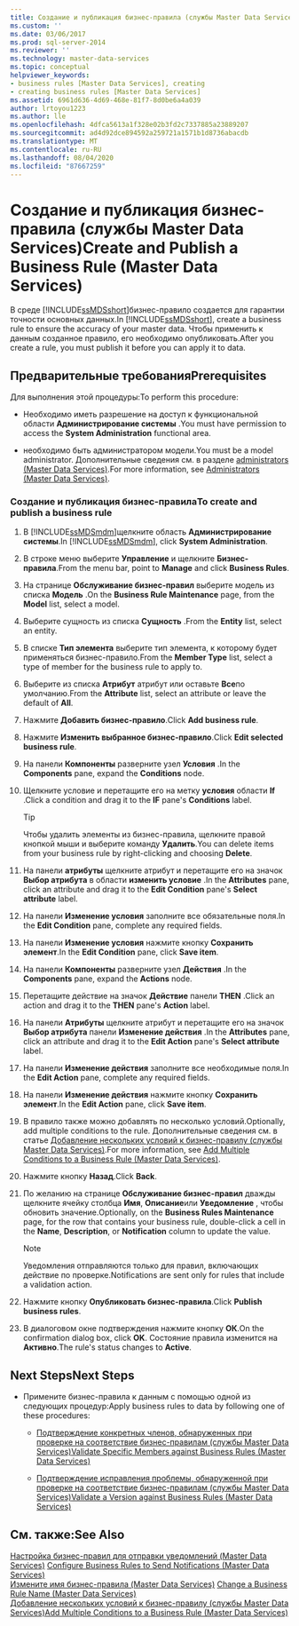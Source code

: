 ```yaml
---
title: Создание и публикация бизнес-правила (службы Master Data Services) | Документы Майкрософт
ms.custom: ''
ms.date: 03/06/2017
ms.prod: sql-server-2014
ms.reviewer: ''
ms.technology: master-data-services
ms.topic: conceptual
helpviewer_keywords:
- business rules [Master Data Services], creating
- creating business rules [Master Data Services]
ms.assetid: 6961d636-4d69-468e-81f7-8d0be6a4a039
author: lrtoyou1223
ms.author: lle
ms.openlocfilehash: 4dfca5613a1f328e02b3fd2c7337885a23889207
ms.sourcegitcommit: ad4d92dce894592a259721a1571b1d8736abacdb
ms.translationtype: MT
ms.contentlocale: ru-RU
ms.lasthandoff: 08/04/2020
ms.locfileid: "87667259"
---
```

# <a name="create-and-publish-a-business-rule-master-data-services"></a><span data-ttu-id="61eb8-102">Создание и публикация бизнес-правила (службы Master Data Services)</span><span class="sxs-lookup"><span data-stu-id="61eb8-102">Create and Publish a Business Rule (Master Data Services)</span></span>
  <span data-ttu-id="61eb8-103">В среде [!INCLUDE[ssMDSshort](../includes/ssmdsshort-md.md)]бизнес-правило создается для гарантии точности основных данных.</span><span class="sxs-lookup"><span data-stu-id="61eb8-103">In [!INCLUDE[ssMDSshort](../includes/ssmdsshort-md.md)], create a business rule to ensure the accuracy of your master data.</span></span> <span data-ttu-id="61eb8-104">Чтобы применить к данным созданное правило, его необходимо опубликовать.</span><span class="sxs-lookup"><span data-stu-id="61eb8-104">After you create a rule, you must publish it before you can apply it to data.</span></span>  
  
## <a name="prerequisites"></a><span data-ttu-id="61eb8-105">Предварительные требования</span><span class="sxs-lookup"><span data-stu-id="61eb8-105">Prerequisites</span></span>  
 <span data-ttu-id="61eb8-106">Для выполнения этой процедуры:</span><span class="sxs-lookup"><span data-stu-id="61eb8-106">To perform this procedure:</span></span>  
  
-   <span data-ttu-id="61eb8-107">Необходимо иметь разрешение на доступ к функциональной области **Администрирование системы** .</span><span class="sxs-lookup"><span data-stu-id="61eb8-107">You must have permission to access the **System Administration** functional area.</span></span>  
  
-   <span data-ttu-id="61eb8-108">необходимо быть администратором модели.</span><span class="sxs-lookup"><span data-stu-id="61eb8-108">You must be a model administrator.</span></span> <span data-ttu-id="61eb8-109">Дополнительные сведения см. в разделе [administrators &#40;Master Data Services&#41;](administrators-master-data-services.md).</span><span class="sxs-lookup"><span data-stu-id="61eb8-109">For more information, see [Administrators &#40;Master Data Services&#41;](administrators-master-data-services.md).</span></span>  
  
### <a name="to-create-and-publish-a-business-rule"></a><span data-ttu-id="61eb8-110">Создание и публикация бизнес-правила</span><span class="sxs-lookup"><span data-stu-id="61eb8-110">To create and publish a business rule</span></span>  
  
1.  <span data-ttu-id="61eb8-111">В [!INCLUDE[ssMDSmdm](../includes/ssmdsmdm-md.md)]щелкните область **Администрирование системы**.</span><span class="sxs-lookup"><span data-stu-id="61eb8-111">In [!INCLUDE[ssMDSmdm](../includes/ssmdsmdm-md.md)], click **System Administration**.</span></span>  
  
2.  <span data-ttu-id="61eb8-112">В строке меню выберите **Управление** и щелкните **Бизнес-правила**.</span><span class="sxs-lookup"><span data-stu-id="61eb8-112">From the menu bar, point to **Manage** and click **Business Rules**.</span></span>  
  
3.  <span data-ttu-id="61eb8-113">На странице **Обслуживание бизнес-правил** выберите модель из списка **Модель** .</span><span class="sxs-lookup"><span data-stu-id="61eb8-113">On the **Business Rule Maintenance** page, from the **Model** list, select a model.</span></span>  
  
4.  <span data-ttu-id="61eb8-114">Выберите сущность из списка **Сущность** .</span><span class="sxs-lookup"><span data-stu-id="61eb8-114">From the **Entity** list, select an entity.</span></span>  
  
5.  <span data-ttu-id="61eb8-115">В списке **Тип элемента** выберите тип элемента, к которому будет применяться бизнес-правило.</span><span class="sxs-lookup"><span data-stu-id="61eb8-115">From the **Member Type** list, select a type of member for the business rule to apply to.</span></span>  
  
6.  <span data-ttu-id="61eb8-116">Выберите из списка **Атрибут** атрибут или оставьте **Все**по умолчанию.</span><span class="sxs-lookup"><span data-stu-id="61eb8-116">From the **Attribute** list, select an attribute or leave the default of **All**.</span></span>  
  
7.  <span data-ttu-id="61eb8-117">Нажмите **Добавить бизнес-правило**.</span><span class="sxs-lookup"><span data-stu-id="61eb8-117">Click **Add business rule**.</span></span>  
  
8.  <span data-ttu-id="61eb8-118">Нажмите **Изменить выбранное бизнес-правило**.</span><span class="sxs-lookup"><span data-stu-id="61eb8-118">Click **Edit selected business rule**.</span></span>  
  
9. <span data-ttu-id="61eb8-119">На панели **Компоненты** разверните узел **Условия** .</span><span class="sxs-lookup"><span data-stu-id="61eb8-119">In the **Components** pane, expand the **Conditions** node.</span></span>  
  
10. <span data-ttu-id="61eb8-120">Щелкните условие и перетащите его на метку **условия** области **If** .</span><span class="sxs-lookup"><span data-stu-id="61eb8-120">Click a condition and drag it to the **IF** pane's **Conditions** label.</span></span>  
  
    > [!TIP]  
    >  <span data-ttu-id="61eb8-121">Чтобы удалить элементы из бизнес-правила, щелкните правой кнопкой мыши и выберите команду **Удалить**.</span><span class="sxs-lookup"><span data-stu-id="61eb8-121">You can delete items from your business rule by right-clicking and choosing **Delete**.</span></span>  
  
11. <span data-ttu-id="61eb8-122">На панели **атрибуты** щелкните атрибут и перетащите его на значок **Выбор атрибута** в области **изменить условие** .</span><span class="sxs-lookup"><span data-stu-id="61eb8-122">In the **Attributes** pane, click an attribute and drag it to the **Edit Condition** pane's **Select attribute** label.</span></span>  
  
12. <span data-ttu-id="61eb8-123">На панели **Изменение условия** заполните все обязательные поля.</span><span class="sxs-lookup"><span data-stu-id="61eb8-123">In the **Edit Condition** pane, complete any required fields.</span></span>  
  
13. <span data-ttu-id="61eb8-124">На панели **Изменение условия** нажмите кнопку **Сохранить элемент**.</span><span class="sxs-lookup"><span data-stu-id="61eb8-124">In the **Edit Condition** pane, click **Save item**.</span></span>  
  
14. <span data-ttu-id="61eb8-125">На панели **Компоненты** разверните узел **Действия** .</span><span class="sxs-lookup"><span data-stu-id="61eb8-125">In the **Components** pane, expand the **Actions** node.</span></span>  
  
15. <span data-ttu-id="61eb8-126">Перетащите действие на значок **Действие** панели **THEN** .</span><span class="sxs-lookup"><span data-stu-id="61eb8-126">Click an action and drag it to the **THEN** pane's **Action** label.</span></span>  
  
16. <span data-ttu-id="61eb8-127">На панели **Атрибуты** щелкните атрибут и перетащите его на значок **Выбор атрибута** панели **Изменение действия** .</span><span class="sxs-lookup"><span data-stu-id="61eb8-127">In the **Attributes** pane, click an attribute and drag it to the **Edit Action** pane's **Select attribute** label.</span></span>  
  
17. <span data-ttu-id="61eb8-128">На панели **Изменение действия** заполните все необходимые поля.</span><span class="sxs-lookup"><span data-stu-id="61eb8-128">In the **Edit Action** pane, complete any required fields.</span></span>  
  
18. <span data-ttu-id="61eb8-129">На панели **Изменение действия** нажмите кнопку **Сохранить элемент**.</span><span class="sxs-lookup"><span data-stu-id="61eb8-129">In the **Edit Action** pane, click **Save item**.</span></span>  
  
19. <span data-ttu-id="61eb8-130">В правило также можно добавлять по несколько условий.</span><span class="sxs-lookup"><span data-stu-id="61eb8-130">Optionally, add multiple conditions to the rule.</span></span> <span data-ttu-id="61eb8-131">Дополнительные сведения см. в статье [Добавление нескольких условий к бизнес-правилу (службы Master Data Services)](../../2014/master-data-services/add-multiple-conditions-to-a-business-rule-master-data-services.md).</span><span class="sxs-lookup"><span data-stu-id="61eb8-131">For more information, see [Add Multiple Conditions to a Business Rule &#40;Master Data Services&#41;](../../2014/master-data-services/add-multiple-conditions-to-a-business-rule-master-data-services.md).</span></span>  
  
20. <span data-ttu-id="61eb8-132">Нажмите кнопку **Назад**.</span><span class="sxs-lookup"><span data-stu-id="61eb8-132">Click **Back**.</span></span>  
  
21. <span data-ttu-id="61eb8-133">По желанию на странице **Обслуживание бизнес-правил** дважды щелкните ячейку столбца **Имя**, **Описание**или **Уведомление** , чтобы обновить значение.</span><span class="sxs-lookup"><span data-stu-id="61eb8-133">Optionally, on the **Business Rules Maintenance** page, for the row that contains your business rule, double-click a cell in the **Name**, **Description**, or **Notification** column to update the value.</span></span>  
  
    > [!NOTE]  
    >  <span data-ttu-id="61eb8-134">Уведомления отправляются только для правил, включающих действие по проверке.</span><span class="sxs-lookup"><span data-stu-id="61eb8-134">Notifications are sent only for rules that include a validation action.</span></span>  
  
22. <span data-ttu-id="61eb8-135">Нажмите кнопку **Опубликовать бизнес-правила**.</span><span class="sxs-lookup"><span data-stu-id="61eb8-135">Click **Publish business rules**.</span></span>  
  
23. <span data-ttu-id="61eb8-136">В диалоговом окне подтверждения нажмите кнопку **ОК**.</span><span class="sxs-lookup"><span data-stu-id="61eb8-136">On the confirmation dialog box, click **OK**.</span></span> <span data-ttu-id="61eb8-137">Состояние правила изменится на **Активно**.</span><span class="sxs-lookup"><span data-stu-id="61eb8-137">The rule's status changes to **Active**.</span></span>  
  
## <a name="next-steps"></a><span data-ttu-id="61eb8-138">Next Steps</span><span class="sxs-lookup"><span data-stu-id="61eb8-138">Next Steps</span></span>  
  
-   <span data-ttu-id="61eb8-139">Примените бизнес-правила к данным с помощью одной из следующих процедур:</span><span class="sxs-lookup"><span data-stu-id="61eb8-139">Apply business rules to data by following one of these procedures:</span></span>  
  
    -   [<span data-ttu-id="61eb8-140">Подтверждение конкретных членов, обнаруженных при проверке на соответствие бизнес-правилам (службы Master Data Services)</span><span class="sxs-lookup"><span data-stu-id="61eb8-140">Validate Specific Members against Business Rules &#40;Master Data Services&#41;</span></span>](../../2014/master-data-services/validate-specific-members-against-business-rules-master-data-services.md)  
  
    -   [<span data-ttu-id="61eb8-141">Подтверждение исправления проблемы, обнаруженной при проверке на соответствие бизнес-правилам (службы Master Data Services)</span><span class="sxs-lookup"><span data-stu-id="61eb8-141">Validate a Version against Business Rules &#40;Master Data Services&#41;</span></span>](../../2014/master-data-services/validate-a-version-against-business-rules-master-data-services.md)  
  
## <a name="see-also"></a><span data-ttu-id="61eb8-142">См. также:</span><span class="sxs-lookup"><span data-stu-id="61eb8-142">See Also</span></span>  
 <span data-ttu-id="61eb8-143">[Настройка бизнес-правил для отправки уведомлений &#40;Master Data Services&#41;](../../2014/master-data-services/configure-business-rules-to-send-notifications-master-data-services.md) </span><span class="sxs-lookup"><span data-stu-id="61eb8-143">[Configure Business Rules to Send Notifications &#40;Master Data Services&#41;](../../2014/master-data-services/configure-business-rules-to-send-notifications-master-data-services.md) </span></span>  
 <span data-ttu-id="61eb8-144">[Измените имя бизнес-правила &#40;Master Data Services&#41;](../../2014/master-data-services/change-a-business-rule-name-master-data-services.md) </span><span class="sxs-lookup"><span data-stu-id="61eb8-144">[Change a Business Rule Name &#40;Master Data Services&#41;](../../2014/master-data-services/change-a-business-rule-name-master-data-services.md) </span></span>  
 [<span data-ttu-id="61eb8-145">Добавление нескольких условий к бизнес-правилу (службы Master Data Services)</span><span class="sxs-lookup"><span data-stu-id="61eb8-145">Add Multiple Conditions to a Business Rule &#40;Master Data Services&#41;</span></span>](../../2014/master-data-services/add-multiple-conditions-to-a-business-rule-master-data-services.md)  
  
  
